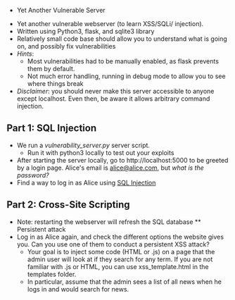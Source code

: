 * Yet Another Vulnerable Server
- Yet another vulnerable webserver (to learn XSS/SQLi/ injection).
- Written using Python3, flask, and sqlite3 library
- Relatively small code base should allow you to understand what is going on, and possibly fix vulnerabilities
- *Hints*: 
  - Most vulnerabilities had to be manually enabled, as flask prevents them by default.
  - Not much error handling, running in debug mode to allow you to see where things break
- *Disclaimer*: you should never make this server accessible to anyone except localhost. Even then, be aware it allows arbitrary command injection.

## Part 1: SQL Injection
- We run a *vulnerability_server.py* server script. 
  - Run it with python3 locally to test out your exploits
- After starting the server locally, go to http://localhost:5000 to be greeted by a login page. Alice's email is alice@alice.com, but *what is the password?*
- Find a way to log in as Alice using [SQL Injection](https://www.geeksforgeeks.org/authentication-bypass-using-sql-injection-on-login-page/)

## Part 2: Cross-Site Scripting
- Note: restarting the webserver will refresh the SQL database
** Persistent attack
- Log in as Alice again, and check the different options the website gives you. Can you use one of them to conduct a persistent XSS attack?
  - Your goal is to inject some code (HTML or .js) on a page that the admin user will look at if they search for any term. If you are not familiar with .js or HTML, you can use xss_template.html in the templates folder. 
  - In particular, assume that the admin sees a list of all news when he logs in and would search for news.

